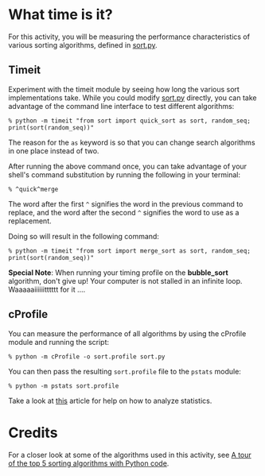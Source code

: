 # What time is it?
For this activity, you will be measuring the performance characteristics of
various sorting algorithms, defined in [sort.py](sort.py).


## Timeit
Experiment with the timeit module by seeing how long the various sort
implementations take. While you could modify [sort.py](sort.py) directly, you
can take advantage of the command line interface to test different algorithms:

```console
% python -m timeit "from sort import quick_sort as sort, random_seq; print(sort(random_seq))"
```

The reason for the `as` keyword is so that you can change search algorithms in
one place instead of two.

After running the above command once, you can take advantage of your shell's command substitution
by running the following in your terminal:

```console
% ^quick^merge
```
The word after the first `^` signifies the word in the previous command to
replace, and the word after the second `^` signifies the word to use as a
replacement.

Doing so will result in the following command:

```console
% python -m timeit "from sort import merge_sort as sort, random_seq; print(sort(random_seq))"
```
**Special Note**: When running your timing profile on the **bubble_sort** algorithm, don't give up! Your computer is not stalled in an infinite loop. Waaaaaiiiiiitttttt for it ....

## cProfile
You can measure the performance of all algorithms by using the cProfile module
and running the script:

```console
% python -m cProfile -o sort.profile sort.py
```

You can then pass the resulting `sort.profile` file to the `pstats` module:

```console
% python -m pstats sort.profile
```

Take a look at
[this](https://www.stefaanlippens.net/python_profiling_with_pstats_interactive_mode/)
article for help on how to analyze statistics.


# Credits
For a closer look at some of the algorithms used in this activity, see 
[A tour of the top 5 sorting algorithms with Python code](https://medium.com/@george.seif94/a-tour-of-the-top-5-sorting-algorithms-with-python-code-43ea9aa02889).
